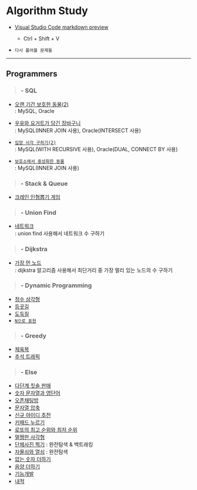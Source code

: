 # Algorithm Study

-   [Visual Studio Code markdown preview](https://code.visualstudio.com/docs/languages/markdown)

    -   Ctrl + Shift + V

-   `다시 풀어볼 문제들`

---

## Programmers

> ### - SQL

-   [오랜 기간 보호한 동물(2)](https://programmers.co.kr/learn/courses/30/lessons/59411)  
    : MySQL, Oracle

-   [우유와 요거트가 담긴 장바구니](https://programmers.co.kr/learn/courses/30/lessons/62284)  
    : MySQL(INNER JOIN 사용), Oracle(INTERSECT 사용)

-   [`입양 시각 구하기(2)`](https://programmers.co.kr/learn/courses/30/lessons/59413)  
    : MySQL(WITH RECURSIVE 사용), Oracle(DUAL, CONNECT BY 사용)

-   [`보호소에서 중성화한 동물`](https://programmers.co.kr/learn/courses/30/lessons/59045)  
    : MySQL(INNER JOIN 사용)

> ### - Stack & Queue

-   [크레인 인형뽑기 게임](https://programmers.co.kr/learn/courses/30/lessons/64061)

> ### - Union Find

-   [네트워크](https://programmers.co.kr/learn/courses/30/lessons/43162)  
    : union find 사용해서 네트워크 수 구하기

> ### - Dijkstra

-   [가장 먼 노드](https://programmers.co.kr/learn/courses/30/lessons/49189)  
    : dijkstra 알고리즘 사용해서 최단거리 중 가장 멀리 있는 노드의 수 구하기

> ### - Dynamic Programming

-   [정수 삼각형](https://programmers.co.kr/learn/courses/30/lessons/43105)
-   [등굣길](https://programmers.co.kr/learn/courses/30/lessons/42898)
-   [도둑질](https://programmers.co.kr/learn/courses/30/lessons/42897)
-   [`N으로 표현`](https://programmers.co.kr/learn/courses/30/lessons/42895)

> ### - Greedy

-   [체육복](https://programmers.co.kr/learn/courses/30/lessons/42862)
-   [추석 트래픽](https://programmers.co.kr/learn/courses/30/lessons/17676)

> ### - Else

-   [다단계 칫솔 판매](https://programmers.co.kr/learn/courses/30/lessons/77486)
-   [숫자 문자열과 영단어](https://programmers.co.kr/learn/courses/30/lessons/81301)
-   [오픈채팅방](https://programmers.co.kr/learn/courses/30/lessons/42888)
-   [문자열 압축](https://programmers.co.kr/learn/courses/30/lessons/60057)
-   [신규 아이디 추천](https://programmers.co.kr/learn/courses/30/lessons/72410)
-   [키패드 누르기](https://programmers.co.kr/learn/courses/30/lessons/67256)
-   [로또의 최고 순위와 최저 순위](https://programmers.co.kr/learn/courses/30/lessons/77484)
-   [멀쩡한 사각형](https://programmers.co.kr/learn/courses/30/lessons/62048)
-   [단체사진 찍기](https://programmers.co.kr/learn/courses/30/lessons/1835)
    : 완전탐색 & 백트래킹
-   [자물쇠와 열쇠](https://programmers.co.kr/learn/courses/30/lessons/60059)
    : 완전탐색
-   [없는 숫자 더하기](https://programmers.co.kr/learn/courses/30/lessons/86051)
-   [음양 더하기](https://programmers.co.kr/learn/courses/30/lessons/76501)
-   [기능개발](https://programmers.co.kr/learn/courses/30/lessons/42586)
-   [내적](https://programmers.co.kr/learn/courses/30/lessons/70128)
